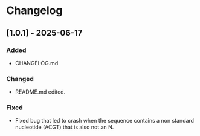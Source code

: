 # Changelog

## [1.0.1] - 2025-06-17
### Added
- CHANGELOG.md

### Changed
- README.md edited.

### Fixed
- Fixed bug that led to crash when the sequence contains a non standard nucleotide (ACGT) that is also not an N.
